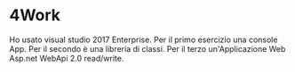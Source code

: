 # 4Work
Ho usato visual studio 2017 Enterprise.
Per il primo esercizio una console App.
Per il secondo è una libreria di classi.
Per il terzo un'Applicazione Web Asp.net WebApi 2.0 read/write.

